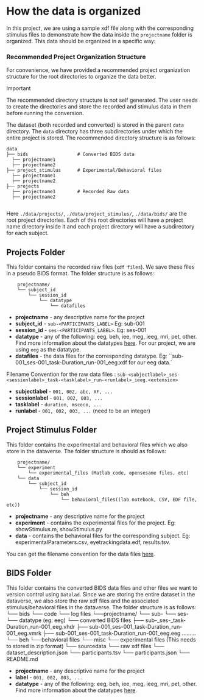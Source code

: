 # How the data is organized

In this project, we are using a sample xdf file along with the corresponding stimulus files to demonstrate how the data inside the `projectname` folder is organized. This data should be organized in a specific way:

### Recommended Project Organization Structure 

For convenience, we have provided a recommended project organization  structure for the root directories to organize the data better.


> [!IMPORTANT]
> The recommended directory structure is not self generated. The user needs to create the directories and store the recorded and stimulus data in them before running the conversion.

The dataset (both recorded and converted) is stored in the parent `data` directory. The `data` directory has three subdirectories under which the entire project is stored. The recommended directory structure is as follows:
```
data
├── bids                  # Converted BIDS data
  ├── projectname1
  ├── projectname2                
├── project_stimulus      # Experimental/Behavioral files
  ├── projectname1
  ├── projectname2          
├── projects 
  ├── projectname1        # Recorded Raw data
  ├── projectname2 
             

```

Here `./data/projects/`, `./data/project_stimulus/`, `./data/bids/` are the root project directories. Each of this root directories will have a project name directory inside it and each project directory will have a subdirectory for each subject. 


## Projects Folder

This folder contains the recorded raw files (`xdf files`). We save these files in a pseudo BIDS format. The folder structure is as follows:

        projectname/
        └── subject_id
            └── session_id
                └── datatype
                    └── datafiles

- **projectname** - any descriptive name for the project
- **subject_id** - `sub-<PARTICIPANTS_LABEL>` Eg: sub-001
- **session_id** - `ses-<PARTICIPANTS_LABEL>`. Eg: ses-001
- **datatype** - any of the following: eeg, beh, iee, meg, ieeg, mri, pet, other. Find more information about the datatypes [here](https://bids-standard.github.io/bids-starter-kit/folders_and_files/folders.html#datatype). For our project, we are using `eeg` as the datatype.
- **datafiles** - the data files for the corresponding datatype. Eg: ``sub-001_ses-001_task-Duration_run-001_eeg.xdf for our eeg data.`

Filename Convention for the raw data files :
`sub-<subjectlabel>_ses-<sessionlabel>_task-<tasklabel>_run-<runlabel>_ieeg.<extension>`
- **subjectlabel** - `001, 002, abc, XF, ...`
- **sessionlabel** - `001, 002, 003, ...`
- **tasklabel** - `duration, mscoco, ...`
- **runlabel** - `001, 002, 003, ...` (need to be an integer)

## Project Stimulus Folder

This folder contains the experimental and behavioral files which we also store in the dataverse. The folder structure is should as follows:

        projectname/
        └── experiment
            └── experimental_files (Matlab code, opensesame files, etc)
        └── data
            └── subject_id
                └── session_id
                    └── beh
                        └── behavioral_files((lab notebook, CSV, EDF file, etc))

- **projectname** - any descriptive name for the project
- **experiment** - contains the experimental files for the project. Eg: showStimulus.m, showStimulus.py
- **data** - contains the behavioral files for the corresponding subject. Eg: experimentalParameters.csv, eyetrackingdata.edf, results.tsv. 


You can get the filename convention for the data files [here](https://bids-standard.github.io/bids-starter-kit/folders_and_files/files.html#modalities).

## BIDS Folder

This folder contains the converted BIDS data files and other files we want to version control using `Datalad`. Since we are storing the entire dataset in the dataverse, we also store the raw xdf files and the associated stimulus/behavioral files in the dataverse. The folder structure is as follows:
└── bids
    └── code
        └── log files
    └──projectname/
        └── sub-<label>
            └── ses-<label>
                └── datatype (eg: eeg)
                    └── converted BIDS files
                        ├── sub-<label-sub>_ses-<label-ses>_task-Duration_run-001_eeg.vhdr
                        ├── sub-001_ses-001_task-Duration_run-001_eeg.vmrk
                        ├── sub-001_ses-001_task-Duration_run-001_eeg.eeg
                        .........
                └── beh
                    └──behavioral files
                └── misc
                    └── experimental files (This needs to stored in zip format)
    └── sourcedata
        └── raw xdf files
    └── dataset_description.json
    └── participants.tsv
    └── participants.json
    └── README.md


- **projectname** - any descriptive name for the project
- **label** - `001, 002, 003, ...`
- **datatype** - any of the following: eeg, beh, iee, meg, ieeg, mri, pet, other. Find more information about the datatypes [here](https://bids-standard.github.io/bids-starter-kit/folders_and_files/folders.html#datatype).
